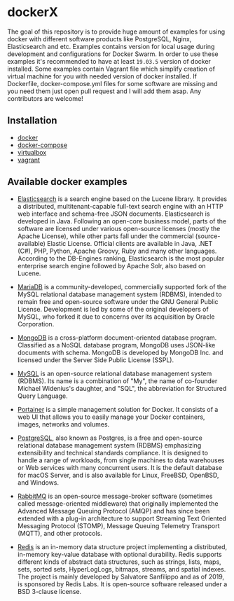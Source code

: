 # dockerX

The goal of this repository is to provide huge amount of examples for using docker with different software products like
PostgreSQL, Nginx, Elasticsearch and etc. Examples contains version for local usage during development and configurations
for Docker Swarm. In order to use these examples it's recommended to have at least `19.03.5` version of docker installed. 
Some examples contain Vagrant file which simplify creation of virtual machine for you with needed version of docker installed.
If Dockerfile, docker-compose.yml files for some software are missing and you need them just open pull request and I will add them asap. 
Any contributors are welcome!

## Installation
* [docker](./readme/DOCKER_INSTALLATION.md)
* [docker-compose](./readme/DOCKER_COMPOSE_INSTALLATION.md)
* [virtualbox](./readme/VIRTUALBOX.md)
* [vagrant](./readme/VAGRANT.md)

## Available docker examples 
* [Elasticsearch](https://github.com/twistedFantasy/dockerX/tree/master/elasticsearch) is a search engine based on the Lucene library. It provides a distributed, multitenant-capable full-text search engine with an HTTP web interface and schema-free JSON documents. Elasticsearch is developed in Java. Following an open-core business model, parts of the software are licensed under various open-source licenses (mostly the Apache License), while other parts fall under the commercial (source-available) Elastic License. Official clients are available in Java, .NET (C#), PHP, Python, Apache Groovy, Ruby and many other languages. According to the DB-Engines ranking, Elasticsearch is the most popular enterprise search engine followed by Apache Solr, also based on Lucene.<br/>

* [MariaDB](https://github.com/twistedFantasy/dockerX/tree/master/mariadb) is a community-developed, commercially supported fork of the MySQL relational database management system (RDBMS), intended to remain free and open-source software under the GNU General Public License. Development is led by some of the original developers of MySQL, who forked it due to concerns over its acquisition by Oracle Corporation.<br/>

* [MongoDB](https://github.com/twistedFantasy/dockerX/tree/master/mongodb) is a cross-platform document-oriented database program. Classified as a NoSQL database program, MongoDB uses JSON-like documents with schema. MongoDB is developed by MongoDB Inc. and licensed under the Server Side Public License (SSPL).<br/>

* [MySQL](https://github.com/twistedFantasy/dockerX/tree/master/mysql) is an open-source relational database management system (RDBMS). Its name is a combination of "My", the name of co-founder Michael Widenius's daughter, and "SQL", the abbreviation for Structured Query Language.<br/>

* [Portainer](https://github.com/twistedFantasy/dockerX/tree/master/portainer) is a simple management solution for Docker. It consists of a web UI that allows you to easily manage your Docker containers, images, networks and volumes.<br/>

* [PostgreSQL](https://github.com/twistedFantasy/dockerX/tree/master/postgresql), also known as Postgres, is a free and open-source relational database management system (RDBMS) emphasizing extensibility and technical standards compliance. It is designed to handle a range of workloads, from single machines to data warehouses or Web services with many concurrent users. It is the default database for macOS Server, and is also available for Linux, FreeBSD, OpenBSD, and Windows.<br/>

* [RabbitMQ](https://github.com/twistedFantasy/dockerX/tree/master/rabbitmq) is an open-source message-broker software (sometimes called message-oriented middleware) that originally implemented the Advanced Message Queuing Protocol (AMQP) and has since been extended with a plug-in architecture to support Streaming Text Oriented Messaging Protocol (STOMP), Message Queuing Telemetry Transport (MQTT), and other protocols.<br/>

* [Redis](https://github.com/twistedFantasy/dockerX/tree/master/redis) is an in-memory data structure project implementing a distributed, in-memory key-value database with optional durability. Redis supports different kinds of abstract data structures, such as strings, lists, maps, sets, sorted sets, HyperLogLogs, bitmaps, streams, and spatial indexes. The project is mainly developed by Salvatore Sanfilippo and as of 2019, is sponsored by Redis Labs. It is open-source software released under a BSD 3-clause license.<br/>
